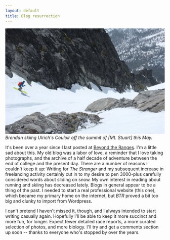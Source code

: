 ```yaml
---
layout: default
title: Blog resurrection
---
```


![](/images/stuart.jpg)
*Brendan skiing Ulrich's Couloir off the summit of [Mt. Stuart] this May.*
  
It's been over a year since I last posted at [Beyond the Ranges](http://beyondtheranges.wordpress.com.).
I'm a little sad about this. My old blog was a labor of love, a reminder that I love taking photographs, 
and the archive of a half decade of adventure between the end of college and the present day. There are a number of reasons I couldn't keep it up:
Writing for *The Stranger* and my subsequent increase in freelancing activity certainly cut in to my desire 
to pen 3000-plus carefully considered words about sliding on snow. 
My own interest in reading about running and skiing has
decreased lately. Blogs in general appear to be a thing of the past. 
I needed to start a real professional website (this one), which became my primary home
on the internet, but *BTR* proved a bit too big and clunky to import from Wordpress.    

I can't pretend I haven't missed it, though, and I always intended to start writing casually again. Hopefully I'll 
be able to keep it more succinct and more fun, for longer. Expect fewer detailed race reports, 
a more curated selection of photos, and more biology. I'll try and get a comments section up soon -- thanks to everyone 
who's stopped by over the years. 

